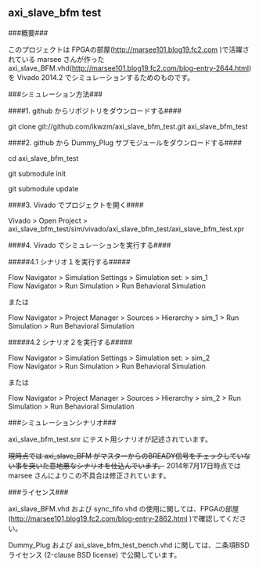 axi_slave_bfm test
------------------

###概要###

このプロジェクトは FPGAの部屋(http://marsee101.blog19.fc2.com )で活躍されている marsee さんが作った axi_slave_BFM.vhd(http://marsee101.blog19.fc2.com/blog-entry-2644.html) を Vivado 2014.2 でシミュレーションするためのものです。

###シミュレーション方法###

####1. github からリポジトリをダウンロードする####

git clone git://github.com/ikwzm/axi_slave_bfm_test.git axi_slave_bfm_test

####2. github から Dummy_Plug サブモジュールをダウンロードする####

cd axi_slave_bfm_test

git submodule init

git submodule update

####3. Vivado でプロジェクトを開く####

Vivado > Open Project > axi_slave_bfm_test/sim/vivado/axi_slave_bfm_test/axi_slave_bfm_test.xpr

####4. Vivado でシミュレーションを実行する####

#####4.1 シナリオ１を実行する#####

Flow Navigator > Simulation Settings > Simulation set: > sim_1    
Flow Navigator > Run Simulation > Run Behavioral Simulation      

または

Flow Navigator > Project Manager > Sources > Hierarchy > sim_1 > Run Simulation > Run Behavioral Simulation 


#####4.2 シナリオ２を実行する#####

Flow Navigator > Simulation Settings > Simulation set: > sim_2    
Flow Navigator > Run Simulation > Run Behavioral Simulation      

または

Flow Navigator > Project Manager > Sources > Hierarchy > sim_2 > Run Simulation > Run Behavioral Simulation 


###シミュレーションシナリオ###

axi_slave_bfm_test.snr にテスト用シナリオが記述されています。   

~~現時点では axi_slave_BFM がマスターからのBREADY信号をチェックしていない事を突いた意地悪なシナリオを仕込んでいます。~~
2014年7月17日時点では marsee さんによりこの不具合は修正されています。

###ライセンス###

axi_slave_BFM.vhd および sync_fifo.vhd の使用に関しては、FPGAの部屋(http://marsee101.blog19.fc2.com/blog-entry-2862.html )で確認してください。

Dummy_Plug および axi_slave_bfm_test_bench.vhd に関しては、二条項BSDライセンス (2-clause BSD license) で公開しています。
